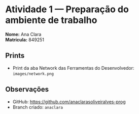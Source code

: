 # Atividade 1 — Preparação do ambiente de trabalho

**Nome:** Ana Clara  
**Matrícula:** 849251

## Prints

- Print da aba Network das Ferramentas do Desenvolvedor: `images/network.png`


## Observações
- GitHub: https://github.com/anaclarasoliveiralves-prog
- Branch criado: `anaclara`
